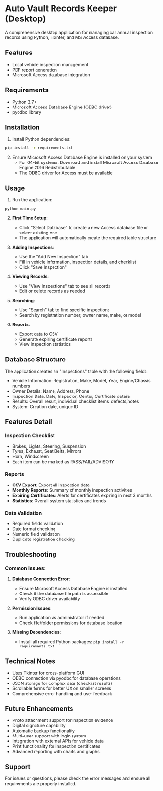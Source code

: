 
# Auto Vault Records Keeper (Desktop)

A comprehensive desktop application for managing car annual inspection records using Python, Tkinter, and MS Access database.

## Features

- Local vehicle inspection management
- PDF report generation
- Microsoft Access database integration

## Requirements

- Python 3.7+
- Microsoft Access Database Engine (ODBC driver)
- pyodbc library

## Installation

1. Install Python dependencies:
```bash
pip install -r requirements.txt
```

2. Ensure Microsoft Access Database Engine is installed on your system
   - For 64-bit systems: Download and install Microsoft Access Database Engine 2016 Redistributable
   - The ODBC driver for Access must be available

## Usage

1. Run the application:
```bash
python main.py
```

2. **First Time Setup**:
   - Click "Select Database" to create a new Access database file or select existing one
   - The application will automatically create the required table structure

3. **Adding Inspections**:
   - Use the "Add New Inspection" tab
   - Fill in vehicle information, inspection details, and checklist
   - Click "Save Inspection"

4. **Viewing Records**:
   - Use "View Inspections" tab to see all records
   - Edit or delete records as needed

5. **Searching**:
   - Use "Search" tab to find specific inspections
   - Search by registration number, owner name, make, or model

6. **Reports**:
   - Export data to CSV
   - Generate expiring certificate reports
   - View inspection statistics

## Database Structure

The application creates an "Inspections" table with the following fields:
- Vehicle Information: Registration, Make, Model, Year, Engine/Chassis numbers
- Owner Details: Name, Address, Phone
- Inspection Data: Date, Inspector, Center, Certificate details
- Results: Overall result, individual checklist items, defects/notes
- System: Creation date, unique ID

## Features Detail

### Inspection Checklist
- Brakes, Lights, Steering, Suspension
- Tyres, Exhaust, Seat Belts, Mirrors
- Horn, Windscreen
- Each item can be marked as PASS/FAIL/ADVISORY

### Reports
- **CSV Export**: Export all inspection data
- **Monthly Reports**: Summary of monthly inspection activities
- **Expiring Certificates**: Alerts for certificates expiring in next 3 months
- **Statistics**: Overall system statistics and trends

### Data Validation
- Required fields validation
- Date format checking
- Numeric field validation
- Duplicate registration checking

## Troubleshooting

### Common Issues:

1. **Database Connection Error**:
   - Ensure Microsoft Access Database Engine is installed
   - Check if the database file path is accessible
   - Verify ODBC driver availability

2. **Permission Issues**:
   - Run application as administrator if needed
   - Check file/folder permissions for database location

3. **Missing Dependencies**:
   - Install all required Python packages: `pip install -r requirements.txt`

## Technical Notes

- Uses Tkinter for cross-platform GUI
- ODBC connection via pyodbc for database operations
- JSON storage for complex data (checklist results)
- Scrollable forms for better UX on smaller screens
- Comprehensive error handling and user feedback

## Future Enhancements

- Photo attachment support for inspection evidence
- Digital signature capability
- Automatic backup functionality
- Multi-user support with login system
- Integration with external APIs for vehicle data
- Print functionality for inspection certificates
- Advanced reporting with charts and graphs

## Support

For issues or questions, please check the error messages and ensure all requirements are properly installed.
